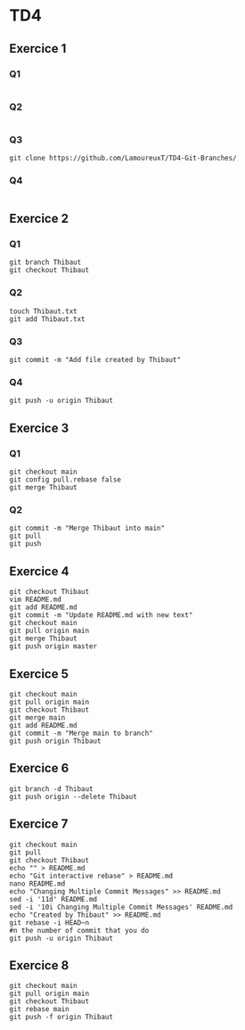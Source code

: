 # TD4
## Exercice 1

### Q1
```

```
### Q2
```

```
### Q3
```
git clone https://github.com/LamoureuxT/TD4-Git-Branches/
```
### Q4
```

```

## Exercice 2

### Q1
```
git branch Thibaut
git checkout Thibaut
```
### Q2
```
touch Thibaut.txt
git add Thibaut.txt
```
### Q3
```
git commit -m "Add file created by Thibaut"
```
### Q4
```
git push -u origin Thibaut
```
## Exercice 3

### Q1
```
git checkout main
git config pull.rebase false
git merge Thibaut
```
### Q2
```
git commit -m "Merge Thibaut into main"
git pull
git push
```
## Exercice 4
```
git checkout Thibaut
vim README.md
git add README.md
git commit -m "Update README.md with new text"
git checkout main
git pull origin main
git merge Thibaut
git push origin master
```
## Exercice 5

```
git checkout main
git pull origin main
git checkout Thibaut
git merge main
git add README.md
git commit -m "Merge main to branch"
git push origin Thibaut
```

## Exercice 6

```
git branch -d Thibaut
git push origin --delete Thibaut
```

## Exercice 7

```
git checkout main
git pull
git checkout Thibaut
echo "" > README.md
echo "Git interactive rebase" > README.md
nano README.md
echo "Changing Multiple Commit Messages" >> README.md
sed -i '11d' README.md
sed -i '10i Changing Multiple Commit Messages' README.md
echo "Created by Thibaut" >> README.md
git rebase -i HEAD~n
#n the number of commit that you do
git push -u origin Thibaut
```

## Exercice 8

```
git checkout main
git pull origin main
git checkout Thibaut
git rebase main
git push -f origin Thibaut
```
